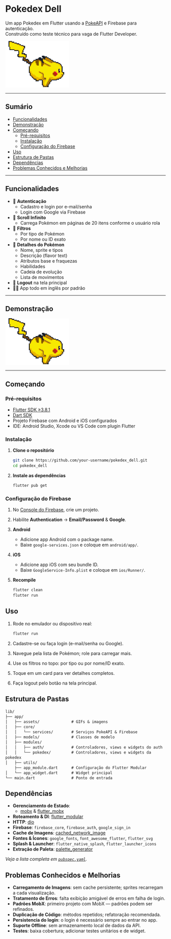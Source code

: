 # Pokedex Dell

Um app Pokedex em Flutter usando a [PokeAPI](https://pokeapi.co) e Firebase para autenticação.  
Construído como teste técnico para vaga de Flutter Developer.

![Demonstração do App](lib/app/assets/run_pikachu.gif)

---

## Sumário

- [Funcionalidades](#funcionalidades)
- [Demonstração](#demonstração)
- [Começando](#começando)
    - [Pré-requisitos](#pré-requisitos)
    - [Instalação](#instalação)
    - [Configuração do Firebase](#configuração-do-firebase)
- [Uso](#uso)
- [Estrutura de Pastas](#estrutura-de-pastas)
- [Dependências](#dependências)
- [Problemas Conhecidos e Melhorias](#problemas-conhecidos-e-melhorias)

---

## Funcionalidades

- 🔐 **Autenticação**
    - Cadastro e login por e-mail/senha
    - Login com Google via Firebase
- 📜 **Scroll Infinito**
    - Carrega Pokémon em páginas de 20 itens conforme o usuário rola
- 🔎 **Filtros**
    - Por tipo de Pokémon
    - Por nome ou ID exato
- 📇 **Detalhes do Pokémon**
    - Nome, sprite e tipos
    - Descrição (flavor text)
    - Atributos base e fraquezas
    - Habilidades
    - Cadeia de evolução
    - Lista de movimentos
- 🚪 **Logout** na tela principal
- 🏳️‍🌈 App todo em inglês por padrão

---

## Demonstração

![Demonstração do App](lib/app/assets/run_pikachu.gif)

---

## Começando

### Pré-requisitos

- [Flutter SDK ≥3.8.1](https://flutter.dev/docs/get-started/install)
- [Dart SDK](https://dart.dev/get-dart)
- Projeto Firebase com Android e iOS configurados
- IDE: Android Studio, Xcode ou VS Code com plugin Flutter

### Instalação

1. **Clone o repositório**

    ```bash
    git clone https://github.com/your-username/pokedex_dell.git
    cd pokedex_dell
    ```
2. **Instale as dependências**

    ```bash
    flutter pub get
    ```

### Configuração do Firebase

1. No [Console do Firebase](https://console.firebase.google.com), crie um projeto.
2. Habilite **Authentication** → **Email/Password** & **Google**.
3. **Android**
    - Adicione app Android com o package name.
    - Baixe `google-services.json` e coloque em `android/app/`.
4. **iOS**
    - Adicione app iOS com seu bundle ID.
    - Baixe `GoogleService-Info.plist` e coloque em `ios/Runner/`.
5. **Recompile**

    ```bash
    flutter clean
    flutter run
    ```
## Uso

1. Rode no emulador ou dispositivo real:

    ```bash
    flutter run
    ```
2. Cadastre-se ou faça login (e-mail/senha ou Google).
3. Navegue pela lista de Pokémon; role para carregar mais.
4. Use os filtros no topo: por tipo ou por nome/ID exato.
5. Toque em um card para ver detalhes completos.
6. Faça logout pelo botão na tela principal.  

## Estrutura de Pastas

```plaintext
lib/
├── app/
│   ├── assets/              # GIFs & imagens
│   ├── core/
│   │   └── services/        # Serviços PokeAPI & Firebase
│   ├── models/              # Classes de modelo
│   ├── modules/
│   │   ├── auth/            # Controladores, views e widgets do auth
│   │   └── pokedex/         # Controladores, views e widgets da pokedex
│   ├── utils/
    ├── app_module.dart      # Configuração do Flutter Modular
│   └── app_widget.dart      # Widget principal
└── main.dart                # Ponto de entrada
```

## Dependências

- **Gerenciamento de Estado**:
    - [mobx](https://pub.dev/packages/mobx) & [flutter_mobx](https://pub.dev/packages/flutter_mobx)
- **Roteamento & DI**: [flutter_modular](https://pub.dev/packages/flutter_modular)
- **HTTP**: [dio](https://pub.dev/packages/dio)
- **Firebase**: `firebase_core`, `firebase_auth`, `google_sign_in`
- **Cache de Imagens**: [cached_network_image](https://pub.dev/packages/cached_network_image)
- **Fontes & Ícones**: `google_fonts`, `font_awesome_flutter`, `flutter_svg`
- **Splash & Launcher**: `flutter_native_splash`, `flutter_launcher_icons`
- **Extração de Paleta**: [palette_generator](https://pub.dev/packages/palette_generator)

_Veja a lista completa em [`pubspec.yaml`](pubspec.yaml)._

## Problemas Conhecidos e Melhorias

- **Carregamento de Imagens**: sem cache persistente; sprites recarregam a cada visualização.
- **Tratamento de Erros**: falta exibição amigável de erros em falha de login.
- **Padrões MobX**: primeiro projeto com MobX — padrões podem ser refinados.
- **Duplicação de Código**: métodos repetidos; refatoração recomendada.
- **Persistencia do login**: o login é necessário sempre ao entrar no app.
- **Suporte Offline**: sem armazenamento local de dados da API.
- **Testes**: baixa cobertura; adicionar testes unitários e de widget.  
